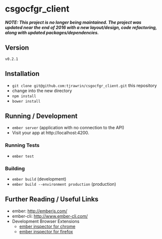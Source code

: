 # csgocfgr_client

***NOTE: This project is no longer being maintained. The project was updated near the end of 2016 with a new layout/design, code refactoring, along with updated packages/dependencies.***


## Version

`v0.2.1`

## Installation

* `git clone git@github.com:tjrawrin/csgocfgr_client.git` this repository
* change into the new directory
* `npm install`
* `bower install`

## Running / Development

* `ember server` (application with no connection to the API)
* Visit your app at http://localhost:4200.

### Running Tests

* `ember test`

### Building

* `ember build` (development)
* `ember build --environment production` (production)

## Further Reading / Useful Links

* ember: http://emberjs.com/
* ember-cli: http://www.ember-cli.com/
* Development Browser Extensions
  * [ember inspector for chrome](https://chrome.google.com/webstore/detail/ember-inspector/bmdblncegkenkacieihfhpjfppoconhi)
  * [ember inspector for firefox](https://addons.mozilla.org/en-US/firefox/addon/ember-inspector/)
